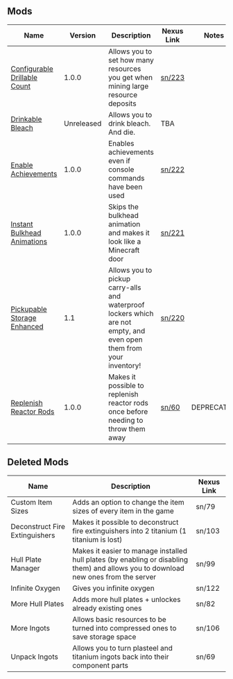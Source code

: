 ## Mods

| Name | Version | Description | Nexus Link | Notes |
|-|-|-|-|-|
| <a href=./ConfigurableDrillableCount> Configurable Drillable Count | 1.0.0 | Allows you to set how many resources you get when mining large resource deposits | <a href=https://www.nexusmods.com/subnautica/mods/223> sn/223 | |
| <a href=./DrinkableBleach> Drinkable Bleach | Unreleased | Allows you to drink bleach. And die. | TBA | |
| <a href=./EnableAchievements> Enable Achievements | 1.0.0 | Enables achievements even if console commands have been used | <a href=https://www.nexusmods.com/subnautica/mods/222/> sn/222 | |
| <a href=./InstantBulkheadAnimations> Instant Bulkhead Animations | 1.0.0 | Skips the bulkhead animation and makes it look like a Minecraft door | <a href=https://nexusmods.com/subnautica/mods/221> sn/221 | |
| <a href=./PickupFullCarryalls> Pickupable Storage Enhanced | 1.1 | Allows you to pickup carry-alls and waterproof lockers which are not empty, and even open them from your inventory! | <a href=https://www.nexusmods.com/subnautica/mods/220/> sn/220 | |
| <a href=https://github.com/AlexejheroYTB/Subnautica-Mods/tree/master/ReplenishReactorRods> Replenish Reactor Rods | 1.0.0 | Makes it possible to replenish reactor rods once before needing to throw them away | <a href=https://nexusmods.com/subnautica/mods/60> sn/60 | DEPRECATED |
  
## Deleted Mods
  
| Name | Description | Nexus Link |
|-|-|-|
| Custom Item Sizes | Adds an option to change the item sizes of every item in the game | sn/79 |
| Deconstruct Fire Extinguishers | Makes it possible to deconstruct fire extinguishers into 2 titanium (1 titanium is lost) | sn/103 |
| Hull Plate Manager | Makes it easier to manage installed hull plates (by enabling or disabling them) and allows you to download new ones from the server | sn/99 |
| Infinite Oxygen | Gives you infinite oxygen | sn/122 |
| More Hull Plates | Adds more hull plates + unlockes already existing ones | sn/82 |
| More Ingots | Allows basic resources to be turned into compressed ones to save storage space | sn/106 |
| Unpack Ingots | Allows you to turn plasteel and titanium ingots back into their component parts | sn/69 |
